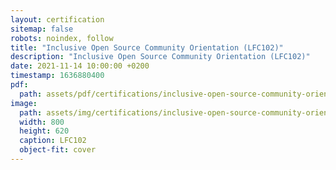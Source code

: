 ```yaml
---
layout: certification
sitemap: false
robots: noindex, follow
title: "Inclusive Open Source Community Orientation (LFC102)"
description: "Inclusive Open Source Community Orientation (LFC102)"
date: 2021-11-14 10:00:00 +0200
timestamp: 1636880400
pdf:
  path: assets/pdf/certifications/inclusive-open-source-community-orientation-lfc102.pdf
image:
  path: assets/img/certifications/inclusive-open-source-community-orientation-lfc102.webp
  width: 800
  height: 620
  caption: LFC102
  object-fit: cover
---
```

